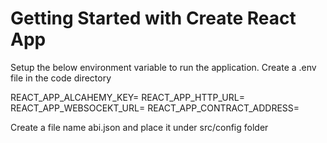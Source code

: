 # Getting Started with Create React App
Setup the below environment variable to run the application. Create a .env file in the code directory

REACT_APP_ALCAHEMY_KEY=<Your key>
REACT_APP_HTTP_URL=<HTTP URL>
REACT_APP_WEBSOCEKT_URL=<WEBSOCKET URL>
REACT_APP_CONTRACT_ADDRESS=<CONTRACT ADDRESS>



Create a file name abi.json and place it under src/config folder